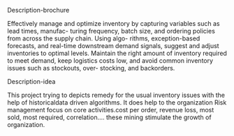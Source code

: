 Description-brochure

Effectively manage and optimize inventory by capturing variables such as lead times, manufac-
turing frequency, batch size, and ordering policies from across the supply chain. Using algo-
rithms, exception-based forecasts, and real-time downstream demand signals, suggest and 
adjust inventories to optimal levels. Maintain the right amount of inventory required to meet 
demand, keep logistics costs low, and avoid common inventory issues such as stockouts, over-
stocking, and backorders.

Description-idea

This project trying to depicts remedy for the usual inventory issues with the help of historicaldata driven algorithms.
It does help to the organization Risk management focus on core activities.cost per order, revenue loss, most sold,
most required, correlation.... these mining stimulate the growth of organization.
 

